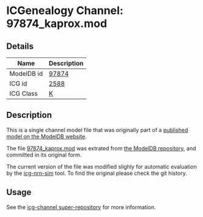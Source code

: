 # ICGenealogy Channel: 97874\_kaprox.mod

## Details

Name | Description
---- | -----------
ModelDB id | [97874](http://senselab.med.yale.edu/ModelDB/ShowModel.cshtml?model=97874)
ICG id | [2588](http://icg.neurotheory.ox.ac.uk/channels/1/2588)
ICG Class | [K](http://icg.neurotheory.ox.ac.uk/channels/1)

## Description

This is a single channel model file that was originally part of a [published model on the ModelDB website](http://senselab.med.yale.edu/mModelDB/ShowModel.cshtml?model=97874).


The file [97874\_kaprox.mod](97874_kaprox.mod) was extrated from [the ModelDB repository](http://senselab.med.yale.edu/ModelDB/ShowModel.cshtml?model=97874), and committed in its original form.

The current version of the file was modified slighly for automatic evaluation by the [icg-nrn-sim](https://github.com/icgenealogy/icg-nrn-sim) tool. To find the original please check the git history.


## Usage

See the [icg-channel super-repository](https://github.com/icgenealogy/icg-channels) for more information.